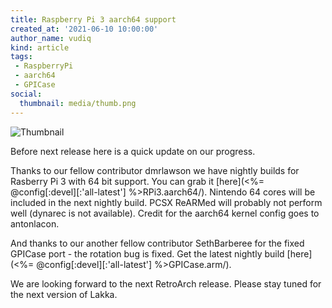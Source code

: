 ```yaml
---
title: Raspberry Pi 3 aarch64 support
created_at: '2021-06-10 10:00:00'
author_name: vudiq
kind: article
tags:
 - RaspberryPi
 - aarch64
 - GPICase
social:
  thumbnail: media/thumb.png
---
```


![Thumbnail](media/thumb.png)

Before next release here is a quick update on our progress.

Thanks to our fellow contributor dmrlawson we have nightly builds for Rasberry Pi 3 with 64 bit support. You can grab it [here](<%= @config[:devel][:'all-latest'] %>RPi3.aarch64/). Nintendo 64 cores will be included in the next nightly build. PCSX ReARMed will probably not perform well (dynarec is not available). Credit for the aarch64 kernel config goes to antonlacon.

And thanks to our another fellow contributor SethBarberee for the fixed GPICase port - the rotation bug is fixed. Get the latest nightly build [here](<%= @config[:devel][:'all-latest'] %>GPICase.arm/).

We are looking forward to the next RetroArch release. Please stay tuned for the next version of Lakka.
